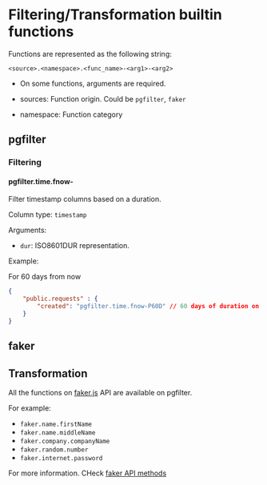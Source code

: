 # Filtering/Transformation builtin functions

Functions are represented as the following string:

```
<source>.<namespace>.<func_name>-<arg1>-<arg2>
```

- On some functions, arguments are required.

- sources: Function origin. Could be `pgfilter`, `faker`

- namespace: Function category

## pgfilter

### Filtering
#### pgfilter.time.fnow-<dur>

Filter timestamp columns based on a duration.

Column type: `timestamp`

Arguments:

- `dur`: ISO8601DUR representation.

Example:

For 60 days from now
```json
{
	"public.requests" : {
		"created": "pgfilter.time.fnow-P60D" // 60 days of duration on the column
	}
}
```

## faker

## Transformation

All the functions on [faker.js](https://marak.github.io/faker.js/) API are available on pgfilter.

For example:

- `faker.name.firstName`
- `faker.name.middleName`
- `faker.company.companyName`
- `faker.random.number`
- `faker.internet.password`


For more information. CHeck [faker API methods](https://marak.github.io/faker.js/#toc7__anchor)
